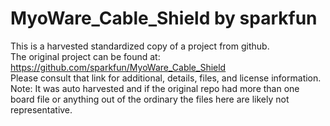 
# MyoWare_Cable_Shield by sparkfun  
This is a harvested standardized copy of a project from github.  
The original project can be found at:  
https://github.com/sparkfun/MyoWare_Cable_Shield  
Please consult that link for additional, details, files, and license information.  
Note: It was auto harvested and if the original repo had more than one board file or anything out of the ordinary the files here are likely not representative.  
    